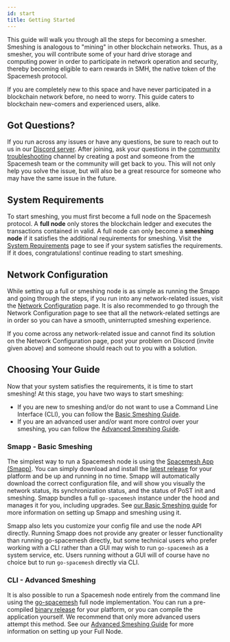 ```yaml
---
id: start
title: Getting Started
---
```


This guide will walk you through all the steps for becoming a smesher. Smeshing is analogous to "mining" in other blockchain networks. Thus, as a smesher, you will contribute some of your hard drive storage and computing power in order to participate in network operation and security, thereby becoming eligible to earn rewards in SMH, the native token of the Spacemesh protocol.

If you are completely new to this space and have never participated in a blockchain network before, no need to worry. This guide caters to blockchain new-comers and experienced users, alike.

## Got Questions?

If you run across any issues or have any questions, be sure to reach out to us in our [Discord server](https://discord.gg/mq7KXvzc). After joining, ask your questions in the [community troubleshooting](https://discord.com/channels/623195163510046732/1141736098830229584) channel by creating a post and someone from the Spacemesh team or the community will get back to you. This will not only help you solve the issue, but will also be a great resource for someone who may have the same issue in the future.

## System Requirements

To start smeshing, you must first become a full node on the Spacemesh protocol. A **full node** only stores the blockchain ledger and executes the transactions contained in valid. A full node can only become a **smeshing node** if it satisfies the additional requirements for smeshing. Visit the [System Requirements](./requirements.md) page to see if your system satisfies the requirements. If it does, congratulations! continue reading to start smeshing.

## Network Configuration

While setting up a full or smeshing node is as simple as running the Smapp and going through the steps, if you run into any network-related issues, visit the [Network Configuration](./netconfig.md) page. It is also recommended to go through the Network Configuration page to see that all the network-related settings are in order so you can have a smooth, uninterrupted smeshing experience.

If you come across any network-related issue and cannot find its solution on the Network Configuration page, post your problem on Discord (invite given above) and someone should reach out to you with a solution.

## Choosing Your Guide

Now that your system satisfies the requirements, it is time to start smeshing! At this stage, you have two ways to start smeshing:

- If you are new to smeshing and/or do not want to use a Command Line Interface (CLI), you can follow the [Basic Smeshing Guide](./smeshing_basic/install.md).
- If you are an advanced user and/or want more control over your smeshing, you can follow the [Advanced Smeshing Guide](./smeshing_adv/setup.md).

### Smapp - Basic Smeshing

The simplest way to run a Spacemesh node is using the [Spacemesh App (Smapp)](https://github.com/spacemeshos/smapp/). You can simply download and install the [latest release](https://github.com/spacemeshos/smapp/releases) for your platform and be up and running in no time. Smapp will automatically download the correct configuration file, and will show you visually the network status, its synchronization status, and the status of PoST init and smeshing. Smapp bundles a full `go-spacemesh` instance under the hood and manages it for you, including upgrades. See [our Basic Smeshing guide](start/smeshing/smeshing_basic/install) for more information on setting up Smapp and smeshing using it.

Smapp also lets you customize your config file and use the node API directly. Running Smapp does not provide any greater or lesser functionality than running go-spacemesh directly, but some technical users who prefer working with a CLI rather than a GUI may wish to run `go-spacemesh` as a system service, etc. Users running without a GUI will of course have no choice but to run `go-spacemesh` directly via CLI.

### CLI - Advanced Smeshing

It is also possible to run a Spacemesh node entirely from the command line using the [go-spacemesh](https://github.com/spacemeshos/go-spacemesh) full node implementation. You can run a pre-compiled [binary release](https://github.com/spacemeshos/go-spacemesh/releases) for your platform, or you can compile the application yourself. We recommend that only more advanced users attempt this method. See our [Advanced Smeshing Guide](./smeshing_adv/setup.md) for more information on setting up your Full Node.
